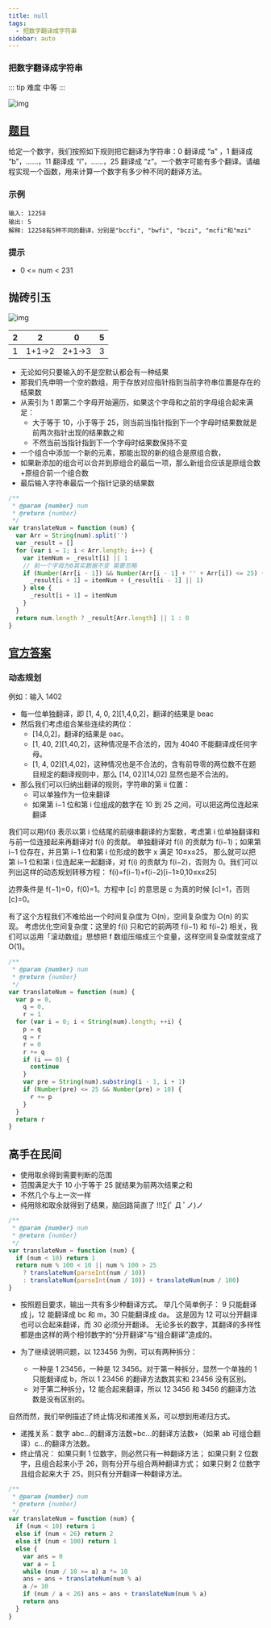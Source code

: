```yaml
---
title: null
tags:
  - 把数字翻译成字符串
sidebar: auto
---
```


### 把数字翻译成字符串

::: tip 难度
中等
:::

![img](http://qiniu.gaowenju.com/leecode/banner/20200609.jpg)

## [题目](https://leetcode-cn.com/problems/ba-shu-zi-fan-yi-cheng-zi-fu-chuan-lcof/)

给定一个数字，我们按照如下规则把它翻译为字符串：0 翻译成 “a” ，1 翻译成 “b”，……，11 翻译成 “l”，……，25 翻译成 “z”。一个数字可能有多个翻译。请编程实现一个函数，用来计算一个数字有多少种不同的翻译方法。

### 示例

```
输入: 12258
输出: 5
解释: 12258有5种不同的翻译，分别是"bccfi", "bwfi", "bczi", "mcfi"和"mzi"

```

### 提示

- 0 <= num < 231

## 抛砖引玉

![img](http://qiniu.gaowenju.com/leecode/20200609.png)

| 2   | 2      | 0      | 5   |
| --- | ------ | ------ | --- |
| 1   | 1+1->2 | 2+1->3 | 3   |

- 无论如何只要输入的不是空默认都会有一种结果
- 那我们先申明一个空的数组，用于存放对应指针指到当前字符串位置是存在的结果数
- 从索引为 1 即第二个字母开始遍历，如果这个字母和之前的字母组合起来满足：
  - 大于等于 10，小于等于 25，则当前当指针指到下一个字母时结果数就是前两次指针出现的结果数之和
  - 不然当前当指针指到下一个字母时结果数保持不变
- 一个组合中添加一个新的元素，那能出现的新的组合是原组合数，
- 如果新添加的组合可以合并到原组合的最后一项，那么新组合应该是原组合数+原组合前一个组合数
- 最后输入字符串最后一个指针记录的结果数

```javascript
/**
 * @param {number} num
 * @return {number}
 */
var translateNum = function (num) {
  var Arr = String(num).split('')
  var _result = []
  for (var i = 1; i < Arr.length; i++) {
    var itemNum = _result[i] || 1
    // 前一个字母为0其实数据不变 需要忽略
    if (Number(Arr[i - 1]) && Number(Arr[i - 1] + '' + Arr[i]) <= 25) {
      _result[i + 1] = itemNum + (_result[i - 1] || 1)
    } else {
      _result[i + 1] = itemNum
    }
  }
  return num.length ? _result[Arr.length] || 1 : 0
}
```

## [官方答案](https://leetcode-cn.com/problems/ba-shu-zi-fan-yi-cheng-zi-fu-chuan-lcof/solution/ba-shu-zi-fan-yi-cheng-zi-fu-chuan-by-leetcode-sol/)

### 动态规划

例如：输入 1402

- 每一位单独翻译，即 [1, 4, 0, 2][1,4,0,2]，翻译的结果是 beac
- 然后我们考虑组合某些连续的两位：
  - [14,0,2]，翻译的结果是 oac。
  - [1, 40, 2][1,40,2]，这种情况是不合法的，因为 4040 不能翻译成任何字母。
  - [1, 4, 02][1,4,02]，这种情况也是不合法的，含有前导零的两位数不在题目规定的翻译规则中，那么 [14, 02][14,02] 显然也是不合法的。
- 那么我们可以归纳出翻译的规则，字符串的第 ii 位置：
  - 可以单独作为一位来翻译
  - 如果第 i−1 位和第 i 位组成的数字在 10 到 25 之间，可以把这两位连起来翻译

我们可以用)f(i) 表示以第 i 位结尾的前缀串翻译的方案数，考虑第 i 位单独翻译和与前一位连接起来再翻译对 f(i) 的贡献。
单独翻译对 f(i) 的贡献为 f(i−1)；如果第 i−1 位存在，并且第 i−1 位和第 i 位形成的数字 x 满足 10≤x≤25，
那么就可以把第 i−1 位和第 i 位连起来一起翻译，对 f(i) 的贡献为 f(i−2)，否则为 0。我们可以列出这样的动态规划转移方程：
f(i)=f(i−1)+f(i−2)[i−1≥0,10≤x≤25]

边界条件是 f(−1)=0，f(0)=1。方程中 [c] 的意思是 c 为真的时候 [c]=1，否则 [c]=0。

有了这个方程我们不难给出一个时间复杂度为 O(n)，空间复杂度为 O(n) 的实现。
考虑优化空间复杂度：这里的 f(i) 只和它的前两项 f(i−1) 和 f(i−2) 相关，我们可以运用「滚动数组」思想把 f 数组压缩成三个变量，这样空间复杂度就变成了 O(1)。

```javascript
/**
 * @param {number} num
 * @return {number}
 */
var translateNum = function (num) {
  var p = 0,
    q = 0,
    r = 1
  for (var i = 0; i < String(num).length; ++i) {
    p = q
    q = r
    r = 0
    r += q
    if (i == 0) {
      continue
    }
    var pre = String(num).substring(i - 1, i + 1)
    if (Number(pre) <= 25 && Number(pre) > 10) {
      r += p
    }
  }
  return r
}
```

## 高手在民间

- 使用取余得到需要判断的范围
- 范围满足大于 10 小于等于 25 就结果为前两次结果之和
- 不然几个与上一次一样
- 纯用除和取余就得到了结果，脑回路简直了 !!!∑(ﾟ Д ﾟノ)ノ

```javascript
/**
 * @param {number} num
 * @return {number}
 */
var translateNum = function (num) {
  if (num < 10) return 1
  return num % 100 < 10 || num % 100 > 25
    ? translateNum(parseInt(num / 10))
    : translateNum(parseInt(num / 10)) + translateNum(num / 100)
}
```

- 按照题目要求，输出一共有多少种翻译方式。
  举几个简单例子：
  9 只能翻译成 j，12 能翻译成 bc 和 m，30 只能翻译成 da。
  这是因为 12 可以分开翻译也可以合起来翻译，而 30 必须分开翻译。
  无论多长的数字，其翻译的多样性都是由这样的两个相邻数字的“分开翻译”与“组合翻译”造成的。
- 为了继续说明问题，以 123456 为例，可以有两种拆分：

  - 一种是 1 23456，一种是 12 3456。对于第一种拆分，显然一个单独的 1 只能翻译成 b，所以 1 23456 的翻译方法数其实和 23456 没有区别。
  - 对于第二种拆分，12 能合起来翻译，所以 12 3456 和 3456 的翻译方法数是没有区别的。

自然而然，我们举例描述了终止情况和递推关系，可以想到用递归方式。

- 递推关系：数字 abc...的翻译方法数=bc...的翻译方法数+（如果 ab 可组合翻译）c...的翻译方法数。
- 终止情况：
  如果只剩 1 位数字，则必然只有一种翻译方法；
  如果只剩 2 位数字，且组合起来小于 26，则有分开与组合两种翻译方式；
  如果只剩 2 位数字且组合起来大于 25，则只有分开翻译一种翻译方法。

```javascript
/**
 * @param {number} num
 * @return {number}
 */
var translateNum = function (num) {
  if (num < 10) return 1
  else if (num < 26) return 2
  else if (num < 100) return 1
  else {
    var ans = 0
    var a = 1
    while (num / 10 >= a) a *= 10
    ans = ans + translateNum(num % a)
    a /= 10
    if (num / a < 26) ans = ans + translateNum(num % a)
    return ans
  }
}
```
